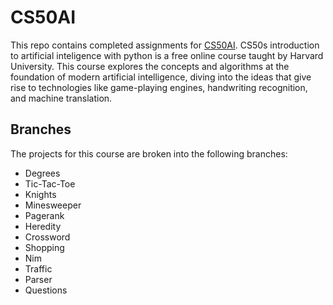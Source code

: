 # CS50AI

This repo contains completed assignments for [CS50AI](https://cs50.harvard.edu/ai/2020/). CS50s introduction to artificial inteligence with python is a free online course taught by Harvard University. This course explores the concepts and algorithms at the foundation of modern artificial intelligence, diving into the ideas that give rise to technologies like game-playing engines, handwriting recognition, and machine translation.

## Branches

The projects for this course are broken into the following branches:
- Degrees
- Tic-Tac-Toe
- Knights
- Minesweeper
- Pagerank
- Heredity
- Crossword
- Shopping
- Nim
- Traffic
- Parser
- Questions
